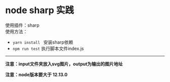 # node sharp 实践
使用插件：sharp  
使用方法：
+ `yarn install ` 安装sharp依赖
+ `npm run test` 执行脚本文件index.js

---

**注意：input文件夹放入svg图片，output为输出的图片地址**  

**注意：node版本要大于 12.13.0**

